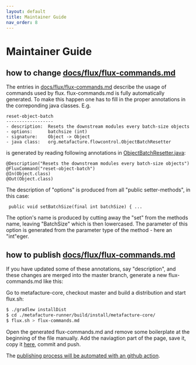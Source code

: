 ```yaml
---
layout: default
title: Maintainer Guide
nav_order: 8
---
```


# Maintainer Guide

## how to change [docs/flux/flux-commands.md](https://github.com/metafacture/metafacture-documentation/blob/master/docs/flux/flux-commands.md)

The entries in [docs/flux/flux-commands.md](https://github.com/metafacture/metafacture-documentation/blob/master/docs/flux/flux-commands.md) describe the usage of commands used by flux.
flux-commands.md is fully automatically generated. To make this happen one has to
fill in the proper annotations in the correponding java classes. E.g.

```
reset-object-batch
------------------
- description:  Resets the downstream modules every batch-size objects
- options:      batchsize (int)
- signature:    Object -> Object
- java class:   org.metafacture.flowcontrol.ObjectBatchResetter
```

is generated by reading following annotations in [ObjectBatchResetter.java](https://github.com/metafacture/metafacture-core/blob/511b4af8b993c85a33d6a18322258a195684d133/metafacture-flowcontrol/src/main/java/org/metafacture/flowcontrol/ObjectBatchResetter.java):

```
@Description("Resets the downstream modules every batch-size objects")
@FluxCommand("reset-object-batch")
@In(Object.class)
@Out(Object.class)
```
The description of "options" is produced from all "public setter-methods", in this case:
```
 public void setBatchSize(final int batchSize) { ...
```
The option's name is produced by cutting away the "set" from the methods name, leaving
"BatchSize" which is then lowercased. The parameter of this option is generated from the
parameter type of the method - here an "int"eger.

## how to publish [docs/flux/flux-commands.md](https://github.com/metafacture/metafacture-documentation/blob/28-use-jekyll-theme/docs/flux/flux-commands.md)

If you have updated some of these annotations, say "description", and these changes are
merged into the master branch, generate a new flux-commands.md like this:

Go to metafacture-core, checkout master and build a distribution and start flux.sh:
```bash
$ ./gradlew installDist
$ cd ./metafacture-runner/build/install/metafacture-core/
$ flux.sh > flux-commands.md
```

Open the generated flux-commands.md and remove some boilerplate at the beginning of the
file manually. Add the naviagtion part of the page, save it, copy it [here](https://github.com/metafacture/metafacture-documentation/blob/28-use-jekyll-theme/docs/flux/flux-commands.md), commit and push.


The [publishing process will be automated with an github action](https://github.com/metafacture/metafacture-core/issues/368).
